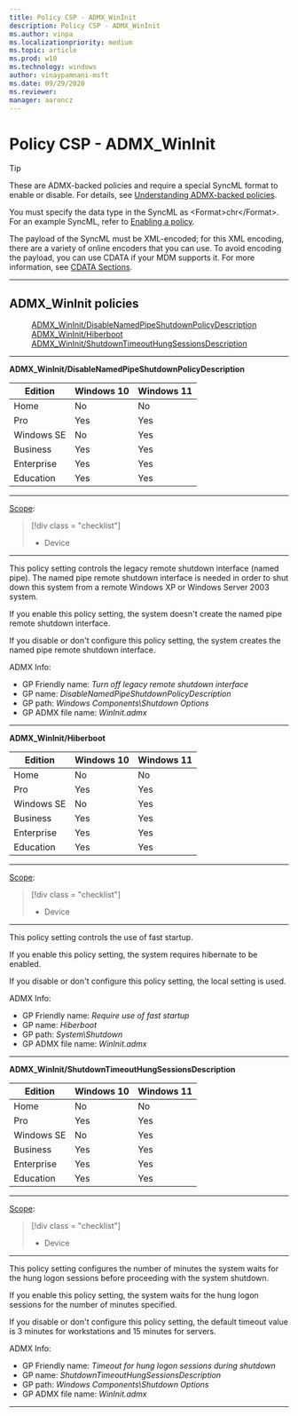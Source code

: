 ```yaml
---
title: Policy CSP - ADMX_WinInit
description: Policy CSP - ADMX_WinInit
ms.author: vinpa
ms.localizationpriority: medium
ms.topic: article
ms.prod: w10
ms.technology: windows
author: vinaypamnani-msft
ms.date: 09/29/2020
ms.reviewer:
manager: aaroncz
---
```


# Policy CSP - ADMX_WinInit
>[!TIP]
> These are ADMX-backed policies and require a special SyncML format to enable or disable. For details, see [Understanding ADMX-backed policies](../mdm/understanding-admx-backed-policies.md).
>
> You must specify the data type in the SyncML as &lt;Format&gt;chr&lt;/Format&gt;. For an example SyncML, refer to [Enabling a policy](../mdm/understanding-admx-backed-policies.md#enabling-a-policy).
>
> The payload of the SyncML must be XML-encoded; for this XML encoding, there are a variety of online encoders that you can use. To avoid encoding the payload, you can use CDATA if your MDM supports it. For more information, see [CDATA Sections](http://www.w3.org/TR/REC-xml/#sec-cdata-sect).


<hr/>

<!--Policies-->
## ADMX_WinInit policies

<dl>
  <dd>
    <a href="#admx-wininit-disablenamedpipeshutdownpolicydescription">ADMX_WinInit/DisableNamedPipeShutdownPolicyDescription</a>
  </dd>
  <dd>
    <a href="#admx-wininit-hiberboot">ADMX_WinInit/Hiberboot</a>
  </dd>
  <dd>
    <a href="#admx-wininit-shutdowntimeouthungsessionsdescription">ADMX_WinInit/ShutdownTimeoutHungSessionsDescription</a>
  </dd>
</dl>


<hr/>

<!--Policy-->
<a href="" id="admx-wininit-disablenamedpipeshutdownpolicydescription"></a>**ADMX_WinInit/DisableNamedPipeShutdownPolicyDescription**

<!--SupportedSKUs-->

|Edition|Windows 10|Windows 11|
|--- |--- |--- |
|Home|No|No|
|Pro|Yes|Yes|
|Windows SE|No|Yes|
|Business|Yes|Yes|
|Enterprise|Yes|Yes|
|Education|Yes|Yes|


<!--/SupportedSKUs-->
<hr/>

<!--Scope-->
[Scope](./policy-configuration-service-provider.md#policy-scope):

> [!div class = "checklist"]
> * Device

<hr/>

<!--/Scope-->
<!--Description-->
This policy setting controls the legacy remote shutdown interface (named pipe). The named pipe remote shutdown interface is needed in order to shut down this system from a remote Windows XP or Windows Server 2003 system.

If you enable this policy setting, the system doesn't create the named pipe remote shutdown interface.

If you disable or don't configure this policy setting, the system creates the named pipe remote shutdown interface.

<!--/Description-->


<!--ADMXBacked-->
ADMX Info:
-   GP Friendly name: *Turn off legacy remote shutdown interface*
-   GP name: *DisableNamedPipeShutdownPolicyDescription*
-   GP path: *Windows Components\Shutdown Options*
-   GP ADMX file name: *WinInit.admx*

<!--/ADMXBacked-->
<!--/Policy-->
<hr/>

<!--Policy-->
<a href="" id="admx-wininit-hiberboot"></a>**ADMX_WinInit/Hiberboot**

<!--SupportedSKUs-->

|Edition|Windows 10|Windows 11|
|--- |--- |--- |
|Home|No|No|
|Pro|Yes|Yes|
|Windows SE|No|Yes|
|Business|Yes|Yes|
|Enterprise|Yes|Yes|
|Education|Yes|Yes|


<!--/SupportedSKUs-->
<hr/>

<!--Scope-->
[Scope](./policy-configuration-service-provider.md#policy-scope):

> [!div class = "checklist"]
> * Device

<hr/>

<!--/Scope-->
<!--Description-->
This policy setting controls the use of fast startup.

If you enable this policy setting, the system requires hibernate to be enabled.

If you disable or don't configure this policy setting, the local setting is used.

<!--/Description-->


<!--ADMXBacked-->
ADMX Info:
-   GP Friendly name: *Require use of fast startup*
-   GP name: *Hiberboot*
-   GP path: *System\Shutdown*
-   GP ADMX file name: *WinInit.admx*

<!--/ADMXBacked-->
<!--/Policy-->
<hr/>

<!--Policy-->
<a href="" id="admx-wininit-shutdowntimeouthungsessionsdescription"></a>**ADMX_WinInit/ShutdownTimeoutHungSessionsDescription**

<!--SupportedSKUs-->

|Edition|Windows 10|Windows 11|
|--- |--- |--- |
|Home|No|No|
|Pro|Yes|Yes|
|Windows SE|No|Yes|
|Business|Yes|Yes|
|Enterprise|Yes|Yes|
|Education|Yes|Yes|


<!--/SupportedSKUs-->
<hr/>

<!--Scope-->
[Scope](./policy-configuration-service-provider.md#policy-scope):

> [!div class = "checklist"]
> * Device

<hr/>

<!--/Scope-->
<!--Description-->
This policy setting configures the number of minutes the system waits for the hung logon sessions before proceeding with the system shutdown.

If you enable this policy setting, the system waits for the hung logon sessions for the number of minutes specified.

If you disable or don't configure this policy setting, the default timeout value is 3 minutes for workstations and 15 minutes for servers.

<!--/Description-->


<!--ADMXBacked-->
ADMX Info:
-   GP Friendly name: *Timeout for hung logon sessions during shutdown*
-   GP name: *ShutdownTimeoutHungSessionsDescription*
-   GP path: *Windows Components\Shutdown Options*
-   GP ADMX file name: *WinInit.admx*

<!--/ADMXBacked-->
<!--/Policy-->
<hr/>



<!--/Policies-->

